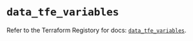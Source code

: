 # `data_tfe_variables`

Refer to the Terraform Registory for docs: [`data_tfe_variables`](https://www.terraform.io/docs/providers/tfe/d/variables).

